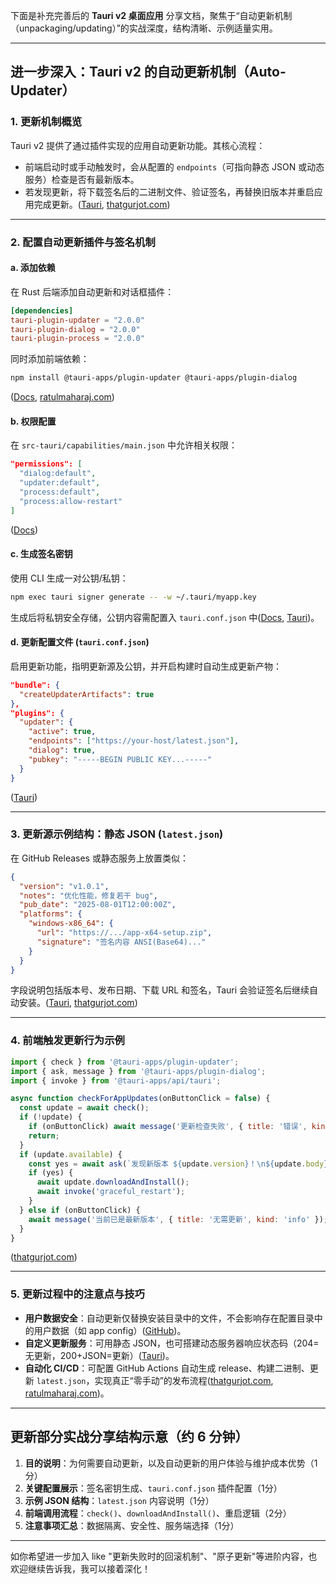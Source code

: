 下面是补充完善后的 **Tauri v2 桌面应用** 分享文档，聚焦于“自动更新机制（unpackaging/updating）”的实战深度，结构清晰、示例适量实用。

---

## 进一步深入：Tauri v2 的自动更新机制（Auto-Updater）

### 1. 更新机制概览

Tauri v2 提供了通过插件实现的应用自动更新功能。其核心流程：

* 前端启动时或手动触发时，会从配置的 `endpoints`（可指向静态 JSON 或动态服务）检查是否有最新版本。
* 若发现更新，将下载签名后的二进制文件、验证签名，再替换旧版本并重启应用完成更新。([Tauri][1], [thatgurjot.com][2])

---

### 2. 配置自动更新插件与签名机制

#### a. 添加依赖

在 Rust 后端添加自动更新和对话框插件：

```toml
[dependencies]
tauri-plugin-updater = "2.0.0"
tauri-plugin-dialog = "2.0.0"
tauri-plugin-process = "2.0.0"
```

同时添加前端依赖：

```bash
npm install @tauri-apps/plugin-updater @tauri-apps/plugin-dialog
```

([Docs][3], [ratulmaharaj.com][4])

#### b. 权限配置

在 `src-tauri/capabilities/main.json` 中允许相关权限：

```json
"permissions": [
  "dialog:default",
  "updater:default",
  "process:default",
  "process:allow-restart"
]
```

([Docs][3])

#### c. 生成签名密钥

使用 CLI 生成一对公钥/私钥：

```bash
npm exec tauri signer generate -- -w ~/.tauri/myapp.key
```

生成后将私钥安全存储，公钥内容需配置入 `tauri.conf.json` 中([Docs][3], [Tauri][1])。

#### d. 更新配置文件 (`tauri.conf.json`)

启用更新功能，指明更新源及公钥，并开启构建时自动生成更新产物：

```json
"bundle": {
  "createUpdaterArtifacts": true
},
"plugins": {
  "updater": {
    "active": true,
    "endpoints": ["https://your-host/latest.json"],
    "dialog": true,
    "pubkey": "-----BEGIN PUBLIC KEY...-----"
  }
}
```

([Tauri][1])

---

### 3. 更新源示例结构：静态 JSON (`latest.json`)

在 GitHub Releases 或静态服务上放置类似：

```json
{
  "version": "v1.0.1",
  "notes": "优化性能，修复若干 bug",
  "pub_date": "2025-08-01T12:00:00Z",
  "platforms": {
    "windows-x86_64": {
      "url": "https://.../app-x64-setup.zip",
      "signature": "签名内容 ANSI(Base64)..."
    }
  }
}
```

字段说明包括版本号、发布日期、下载 URL 和签名，Tauri 会验证签名后继续自动安装。([Tauri][1], [thatgurjot.com][2])

---

### 4. 前端触发更新行为示例

```js
import { check } from '@tauri-apps/plugin-updater';
import { ask, message } from '@tauri-apps/plugin-dialog';
import { invoke } from '@tauri-apps/api/tauri';

async function checkForAppUpdates(onButtonClick = false) {
  const update = await check();
  if (!update) {
    if (onButtonClick) await message('更新检查失败', { title: '错误', kind: 'error' });
    return;
  }
  if (update.available) {
    const yes = await ask(`发现新版本 ${update.version}！\n${update.body}`, { title: '更新可用', okLabel: '更新', cancelLabel: '取消' });
    if (yes) {
      await update.downloadAndInstall();
      await invoke('graceful_restart');
    }
  } else if (onButtonClick) {
    await message('当前已是最新版本', { title: '无需更新', kind: 'info' });
  }
}
```

([thatgurjot.com][2])

---

### 5. 更新过程中的注意点与技巧

* **用户数据安全**：自动更新仅替换安装目录中的文件，不会影响存在配置目录中的用户数据（如 app config）([GitHub][5])。
* **自定义更新服务**：可用静态 JSON，也可搭建动态服务器响应状态码（204=无更新，200+JSON=更新）([Tauri][1])。
* **自动化 CI/CD**：可配置 GitHub Actions 自动生成 release、构建二进制、更新 `latest.json`，实现真正“零手动”的发布流程([thatgurjot.com][2], [ratulmaharaj.com][4])。

---

## 更新部分实战分享结构示意（约 6 分钟）

1. **目的说明**：为何需要自动更新，以及自动更新的用户体验与维护成本优势（1分）
2. **关键配置展示**：签名密钥生成、`tauri.conf.json` 插件配置（1分）
3. **示例 JSON 结构**：`latest.json` 内容说明（1分）
4. **前端调用流程**：`check()`、`downloadAndInstall()`、重启逻辑（2分）
5. **注意事项汇总**：数据隔离、安全性、服务端选择（1分）

---

如你希望进一步加入 like "更新失败时的回滚机制"、"原子更新"等进阶内容，也欢迎继续告诉我，我可以接着深化！

[1]: https://v2.tauri.app/plugin/updater/?utm_source=chatgpt.com "Updater - Tauri"
[2]: https://thatgurjot.com/til/tauri-auto-updater/?utm_source=chatgpt.com "How to make automatic updates work with Tauri v2 and GitHub"
[3]: https://docs.crabnebula.dev/cloud/guides/auto-updates-tauri/?utm_source=chatgpt.com "Tauri v2 with Auto-Updater - Docs - CrabNebula"
[4]: https://ratulmaharaj.com/posts/tauri-automatic-updates/?utm_source=chatgpt.com "Tauri v2 updater - Ratul's Blog"
[5]: https://github.com/tauri-apps/tauri/discussions/7102?utm_source=chatgpt.com "Auto updater to save/skip updating user data or preferences? #7102"
